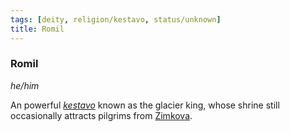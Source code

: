 ```yaml
---
tags: [deity, religion/kestavo, status/unknown]
title: Romil
---
```

### Romil
*he/him*

An powerful *[kestavo](<../../religions/kestavo/kestavo.md>)* known as the glacier king, whose shrine still occasionally attracts pilgrims from [Zimkova](<../../../gazetteer/greater-sembara/zimkova/zimkova.md>).

